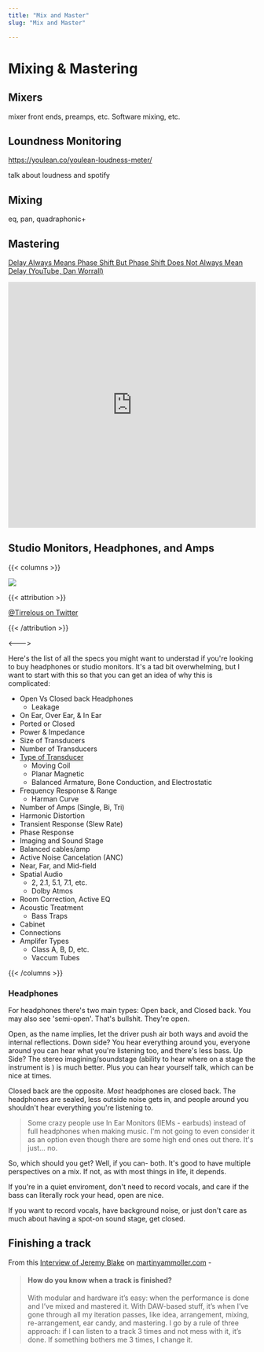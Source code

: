 ```yaml
---
title: "Mix and Master"
slug: "Mix and Master"

---
```


# Mixing & Mastering

## Mixers

mixer front ends, preamps, etc. Software mixing, etc.

## Loundness Monitoring

https://youlean.co/youlean-loudness-meter/

talk about loudness and spotify

## Mixing

eq, pan, quadraphonic+

## Mastering

[Delay Always Means Phase Shift But Phase Shift Does Not Always Mean Delay (YouTube, Dan Worrall)](https://youtu.be/H3ZyaXgTqjM)

<iframe width="100%" height="500" src="https://www.youtube.com/embed/s6Bo9VN4z3w" frameborder="0" allow="accelerometer; autoplay; clipboard-write; encrypted-media; gyroscope; picture-in-picture" allowfullscreen></iframe>

## Studio Monitors, Headphones, and Amps

{{< columns >}}

![](https://pbs.twimg.com/media/Dzobc0wWoAAQuJ8?format=jpg&name=large)

{{< attribution >}}

[@Tirrelous on Twitter](https://twitter.com/Tirrelous/status/1097219650868396032/photo/1)

{{< /attribution >}}

<--->

Here's the list of all the specs you might want to understad if you're looking to buy headphones or studio monitors. It's a tad bit overwhelming, but I want to start with this so that you can get an idea of why this is complicated:

* Open Vs Closed back Headphones
  * Leakage
* On Ear, Over Ear, & In Ear
* Ported or Closed
* Power & Impedance
* Size of Transducers
* Number of Transducers
* [Type of Transducer](https://www.headphonesty.com/2017/04/5-types-headphone-drivers-know/)
  * Moving Coil
  * Planar Magnetic
  * Balanced Armature, Bone Conduction, and Electrostatic
* Frequency Response & Range
  * Harman Curve
* Number of Amps (Single, Bi, Tri)
* Harmonic Distortion
* Transient Response (Slew Rate)
* Phase Response
* Imaging and Sound Stage
* Balanced cables/amp
* Active Noise Cancelation (ANC)
* Near, Far, and Mid-field
* Spatial Audio
  * 2, 2.1, 5.1, 7.1, etc.
  * Dolby Atmos
* Room Correction, Active EQ
* Acoustic Treatment
  * Bass Traps
* Cabinet
* Connections
* Amplifer Types
  * Class A, B, D, etc.
  * Vaccum Tubes

{{< /columns >}}

### Headphones

For headphones there's two main types: Open back, and Closed back. You may also see 'semi-open'. That's bullshit. They're open.

Open, as the name implies, let the driver push air both ways and avoid the internal reflections. Down side? You hear everything around you, everyone around you can hear what you're listening too, and there's less bass. Up Side? The stereo imagining/soundstage (ability to hear where on a stage the instrument is ) is much better. Plus you can hear yourself talk, which can be nice at times.

Closed back are the opposite. *Most* headphones are closed back. The headphones are sealed, less outside noise gets in, and people around you shouldn't hear everything you're listening to.

> Some crazy people use In Ear Monitors (IEMs - earbuds) instead of full headphones when making music. I'm not going to even consider it as an option even though there are some high end ones out there. It's just... no.

So, which should you get? Well, if you can- both. It's good to have multiple perspectives on a mix. If not, as with most things in life, it depends.

If you're in a quiet enviroment, don't need to record vocals, and care if the bass can literally rock your head, open are nice.

If you want to record vocals, have background noise, or just don't care as much about having a spot-on sound stage, get closed.

## Finishing a track

From this [Interview of Jeremy Blake](http://martinyammoller.com/9oddquestionsformusicgearjunkies/red-means-recording-jeremy-blake/) on [martinyammoller.com](http://martinyammoller.com) -

> #### **How do you know when a track is finished?**
>
> With modular and hardware it’s easy: when the performance is done and I’ve mixed and mastered it. With DAW-based stuff, it’s when I’ve gone through all my iteration passes, like idea, arrangement, mixing, re-arrangement, ear candy, and mastering. I go by a rule of three approach: if I can listen to a track 3 times and not mess with it, it’s done. If something bothers me 3 times, I change it.